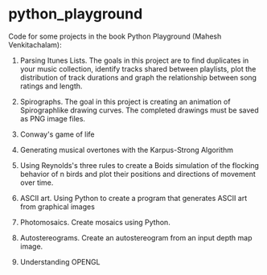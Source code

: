 # python_playground
Code for some projects in the book Python Playground (Mahesh Venkitachalam):

1. Parsing Itunes Lists.
The goals in this project are to find duplicates in your music collection,
identify tracks shared between playlists, plot the distribution of track durations 
and graph the relationship between song ratings and length.

2. Spirographs.
The goal in this project is creating an animation of Spirographlike drawing curves.
The completed drawings must be saved as PNG image files. 

3. Conway's game of life

4. Generating musical overtones with the Karpus-Strong Algorithm

5. Using Reynolds's three rules to create a Boids simulation of the flocking behavior 
of n birds and plot their positions and directions of movement over time.

6. ASCII art. Using Python to create a program that generates ASCII art from graphical images

7. Photomosaics. Create mosaics using Python.

8. Autostereograms. Create an autostereogram from an input depth map image.

9. Understanding OPENGL 
